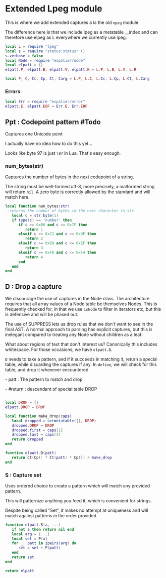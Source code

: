 # Extended Lpeg module


  This is where we add extended captures a la the old `epeg`
module\.

The difference here is that we include lpeg as a metatable \_\_index
and can therefore use elpeg as L everywhere we currently use lpeg\.

```lua
local L = require "lpeg"
local s = require "status:status" ()
s.verbose = false
local Node = require "espalier/node"
local elpatt = {}
elpatt.P, elpatt.B, elpatt.V, elpatt.R = L.P, L.B, L.V, L.R

local P, C, Cc, Cp, Ct, Carg = L.P, L.C, L.Cc, L.Cp, L.Ct, L.Carg
```

### Errors

```lua
local Err = require "espalier/error"
elpatt.E, elpatt.EOF = Err.E, Err.EOF
```

## Ppt : Codepoint pattern \#Todo

Captures one Unicode point

I actually have no idea how to do this yet\.\.\.

Looks like byte 97 is just `\97` in Lua\. That's easy enough\.


### num\_bytes\(str\)

Captures the number of bytes in the next codepoint of a string\.

The string must be well\-formed utf\-8, more precisely, a malformed
string will return `nil`\.  A zero byte is correctly allowed by the
standard and will match here\.

```lua
local function num_bytes(str)
--returns the number of bytes in the next character in str
   local c = str:byte(1)
   if type(c) == 'number' then
      if c >= 0x00 and c <= 0x7F then
         return 1
      elseif c >= 0xC2 and c <= 0xDF then
         return 2
      elseif c >= 0xE0 and c <= 0xEF then
         return 3
      elseif c >= 0xF0 and c <= 0xF4 then
         return 4
      end
   end
end
```


## D : Drop a capture

  We discourage the use of captures in the Node class\.  The architecture
requires that all array values of a Node table be themselves Nodes\. This is
frequently checked for, in that we use `isNode` to filter in iterators etc,
but this is defensive and will be phased out\.

The use of SUPPRESS lets us drop rules that we don't want to see in the
final AST\.  A normal approach to parsing has explicit captures, but this is
inelegant compared to treating any Node without children as a leaf\.

What about regions of text that don't interest us?  Canonically this
includes whitespace\.  For those occasions, we have `elpatt.D`\.

`D` needs to take a pattern, and if it succeeds in matching it, return a
special table, while discarding the captures if any\. In `define`, we will
check for this table, and drop it whenever encountered\.


  \- patt :  The pattern to match and drop

  \- \#return : descendant of special table DROP

```lua

local DROP = {}
elpatt.DROP = DROP

local function make_drop(caps)
   local dropped = setmetatable({}, DROP)
   dropped.DROP = DROP
   dropped.first = caps[1]
   dropped.last = caps[3]
   return dropped
end

function elpatt.D(patt)
   return Ct(Cp() * Ct(patt) * Cp()) / make_drop
end

```




### S : Capture set

  Uses ordered choice to create a pattern which will match any provided
pattern\.

This will patternize anything you feed it, which is convenient for strings\.

Despite being called "Set", it makes no attempt at uniqueness and will
match against patterns in the order provided\.

```lua
function elpatt.S(a, ...)
   if not a then return nil end
   local arg = {...}
   local set = P(a)
   for _, patt in ipairs(arg) do
      set = set + P(patt)
   end
   return set
end
```

```lua
return elpatt
```
